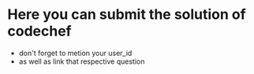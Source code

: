 # Here you can submit the solution of codechef 
*  don't forget to metion your user_id
*  as well as link that respective question
